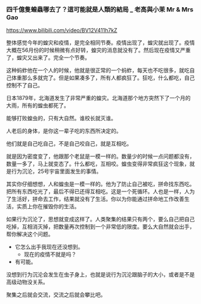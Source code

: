 ### 四千億隻蝗蟲哪去了？這可能就是人類的結局 _ 老高與小茉 Mr & Mrs Gao
https://www.bilibili.com/video/BV12V411h7kZ

整体感觉今年的蝗灾和疫情，是完全相同节奏。疫情出现了，蝗灾就出现了。疫情大概在56月份的时候稍微有点好转，蝗灾的消息就没有了。然后现在疫情又严重了，蝗灾又出来了。完全一个节奏。

这种蚂蚱他在一个人的时候，他就是很正常的一个蚂蚱，每天也不吃很多，就吃自己体重那么多就完了。但是如果凑多了，所有人都疯狂了。狂吃，什么都吃，自己控制不了自己。

日本1879年，北海道发生了非常严重的蝗灾。北海道那个地方突然下了一个月的大雨，所有的蝗虫都死了。

能够打败蝗虫的，只有大自然。谁校长就灭谁。

人老后的身体，是你这一辈子吃的东西所决定的。

他们就是自己吃自己，不是自己咬自己，就是互相吃。

就是因为密度变了，他跟那个老鼠是一模一样的。数量少的时候一点问题都没有，数量一多了，马上就变态了。什么都吃，互相咬。蝗虫变得非常疯狂这个现象，就是行为沉沦，25号宇宙里面发生的事情。

其实你仔细想想，人和蝗虫是一模一样的。他为了防止自己被吃，拼命找东西吃。把所有东西吃光了，最后不得已还得互相吃。这是一个死循环。人也是一样，人为了生活好，拼命去工作，结果就没有了生活。你以为你能通过拼命地工作改善生活，实质上你在摧毁你的生活。

如果行为沉沦了，思想就变成这样了。人类聚集的结果只有两个，要么自己把自己吃掉，互相消灭掉，把数量再次控制到一个非常低的限度。要么大自然就会出手，帮你解决这个问题。

- 它怎么出手我现在还没想到。
  - 现在的疫情不就是吗？
- 有可能。

没想到行为沉沦会发生在虫子身上，也就是说行为沉沦跟脑子的大小，或者是不是高级动物没关系。

聚集之后就会交流，交流之后就会攀比吧。
